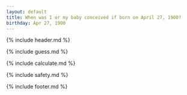 ```yaml
---
layout: default
title: When was I or my baby conceived if born on April 27, 1900?
birthday: Apr 27, 1900
---
```


{% include header.md %}

{% include guess.md %}

{% include calculate.md %}

{% include safety.md %}

{% include footer.md %}



